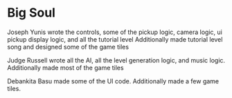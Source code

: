 # Big Soul

Joseph Yunis wrote the controls, some of the pickup logic, camera logic, ui pickup display logic, and all the tutorial level
Additionally made tutorial level song and designed some of the game tiles

Judge Russell wrote all the AI, all the level generation logic, and music logic.
Additionally made most of the game tiles

Debankita Basu made some of the UI code.
Additionally made a few game tiles.
